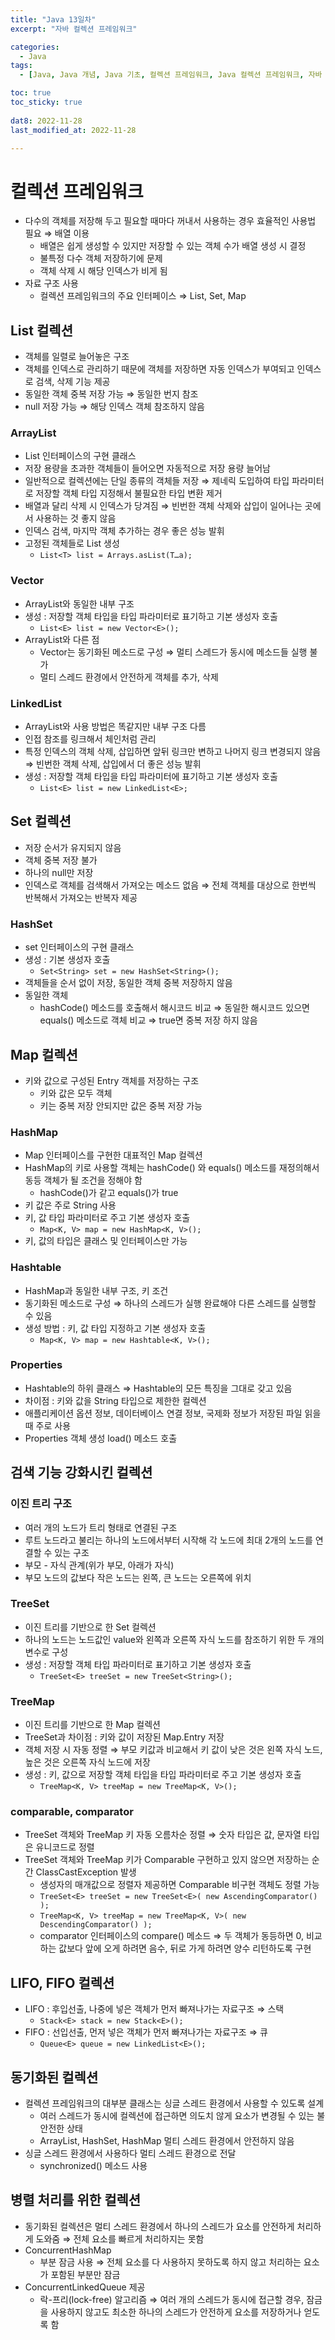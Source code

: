 ```yaml
---
title: "Java 13일차"
excerpt: "자바 컬렉션 프레임워크"

categories:
  - Java
tags:
  - [Java, Java 개념, Java 기초, 컬렉션 프레임워크, Java 컬렉션 프레임워크, 자바 컬렉션 프레임워크]

toc: true
toc_sticky: true
 
dat8: 2022-11-28
last_modified_at: 2022-11-28

---
```


# 컬렉션 프레임워크

- 다수의 객체를 저장해 두고 필요할 때마다 꺼내서 사용하는 경우 효율적인 사용법 필요 ⇒ 배열 이용
    - 배열은 쉽게 생성할 수 있지만 저장할 수 있는 객체 수가 배열 생성 시 결정
    - 불특정 다수 객체 저장하기에 문제
    - 객체 삭제 시 해당 인덱스가 비게 됨
- 자료 구조 사용
    - 컬렉션 프레임워크의 주요 인터페이스 ⇒ List, Set, Map

## List 컬렉션

- 객체를 일렬로 늘어놓은 구조
- 객체를 인덱스로 관리하기 때문에 객체를 저장하면 자동 인덱스가 부여되고 인덱스로 검색, 삭제 기능 제공
- 동일한 객체 중복 저장 가능 ⇒ 동일한 번지 참조
- null 저장 가능 ⇒ 해당 인덱스 객체 참조하지 않음

### ArrayList

- List 인터페이스의 구현 클래스
- 저장 용량을 초과한 객체들이 들어오면 자동적으로 저장 용량 늘어남
- 일반적으로 컬렉션에는 단일 종류의 객체들 저장 ⇒ 제네릭 도입하여 타입 파라미터로 저장할 객체 타입 지정해서 불필요한 타입 변환 제거
- 배열과 달리 삭제 시 인덱스가 당겨짐 ⇒ 빈번한 객체 삭제와 삽입이 일어나는 곳에서 사용하는 것 좋지 않음
- 인덱스 검색, 마지막 객체 추가하는 경우 좋은 성능 발휘
- 고정된 객체들로 List 생성
    - `List<T> list = Arrays.asList(T…a);`

### Vector

- ArrayList와 동일한 내부 구조
- 생성 : 저장할 객체 타입을 타입 파라미터로 표기하고 기본 생성자 호출
    - `List<E> list = new Vector<E>();`
- ArrayList와 다른 점
    - Vector는 동기화된 메소드로 구성 ⇒ 멀티 스레드가 동시에 메소드들 실행 불가
    - 멀티 스레드 환경에서 안전하게 객체를 추가, 삭제

### LinkedList

- ArrayList와 사용 방법은 똑같지만 내부 구조 다름
- 인접 참조를 링크해서 체인처럼 관리
- 특정 인덱스의 객체 삭제, 삽입하면 앞뒤 링크만 변하고 나머지 링크 변경되지 않음 ⇒ 빈번한 객체 삭제, 삽입에서 더 좋은 성능 발휘
- 생성 : 저장할 객체 타입을 타입 파라미터에 표기하고 기본 생성자 호출
    - `List<E> list = new LinkedList<E>;`

## Set 컬렉션

- 저장 순서가 유지되지 않음
- 객체 중복 저장 불가
- 하나의 null만 저장
- 인덱스로 객체를 검색해서 가져오는 메소드 없음 ⇒ 전체 객체를 대상으로 한번씩 반복해서 가져오는 반복자 제공

### HashSet

- set 인터페이스의 구현 클래스
- 생성 : 기본 생성자 호출
    - `Set<String> set = new HashSet<String>();`
- 객체들을 순서 없이 저장, 동일한 객체 중복 저장하지 않음
- 동일한 객체
    - hashCode() 메소드를 호출해서 해시코드 비교 ⇒ 동일한 해시코드 있으면 equals() 메소드로 객체 비교 ⇒ true면 중복 저장 하지 않음

## Map 컬렉션

- 키와 값으로 구성된 Entry 객체를 저장하는 구조
    - 키와 값은 모두 객체
    - 키는 중복 저장 안되지만 값은 중복 저장 가능

### HashMap

- Map 인터페이스를 구현한 대표적인 Map 컬렉션
- HashMap의 키로 사용할 객체는 hashCode() 와 equals() 메소드를 재정의해서 동등 객체가 될 조건을 정해야 함
    - hashCode()가 같고 equals()가 true
- 키 값은 주로 String 사용
- 키, 값 타입 파라미터로 주고 기본 생성자 호출
    - `Map<K, V> map = new HashMap<K, V>();`
- 키, 값의 타입은 클래스 및 인터페이스만 가능

### Hashtable

- HashMap과 동일한 내부 구조, 키 조건
- 동기화된 메소드로 구성 ⇒ 하나의 스레드가 실행 완료해야 다른 스레드를 실행할 수 있음
- 생성 방법 : 키, 값 타입 지정하고 기본 생성자 호출
    - `Map<K, V> map = new Hashtable<K, V>();`

### Properties

- Hashtable의 하위 클래스 ⇒ Hashtable의 모든 특징을 그대로 갖고 있음
- 차이점 : 키와 값을 String 타입으로 제한한 컬렉션
- 애플리케이션 옵션 정보, 데이터베이스 연결 정보, 국제화 정보가 저장된 파일 읽을 때 주로 사용
- Properties 객체 생성 load() 메소드 호출

## 검색 기능 강화시킨 컬렉션

### 이진 트리 구조

- 여러 개의 노드가 트리 형태로 연결된 구조
- 루트 노드라고 불리는 하나의 노드에서부터 시작해 각 노드에 최대 2개의 노드를 연결할 수 있는 구조
- 부모 - 자식 관계(위가 부모, 아래가 자식)
- 부모 노드의 값보다 작은 노드는 왼쪽, 큰 노드는 오른쪽에 위치

### TreeSet

- 이진 트리를 기반으로 한 Set 컬렉션
- 하나의 노드는 노드값인 value와 왼쪽과 오른쪽 자식 노드를 참조하기 위한 두 개의 변수로 구성
- 생성 : 저장할 객체 타입 파라미터로 표기하고 기본 생성자 호출
    - `TreeSet<E> treeSet = new TreeSet<String>();`

### TreeMap

- 이진 트리를 기반으로 한 Map 컬렉션
- TreeSet과 차이점 : 키와 값이 저장된 Map.Entry 저장
- 객체 저장 시 자동 정렬 ⇒ 부모 키값과 비교해서 키 값이 낮은 것은 왼쪽 자식 노드, 높은 것은 오른쪽 자식 노드에 저장
- 생성 : 키, 값으로 저장할 객체 타입을 타입 파라미터로 주고 기본 생성자 호출
    - `TreeMap<K, V> treeMap = new TreeMap<K, V>();`

### comparable, comparator

- TreeSet 객체와 TreeMap 키 자동 오름차순 정렬 ⇒ 숫자 타입은 값, 문자열 타입은 유니코드로 정렬
- TreeSet 객체와 TreeMap 키가 Comparable 구현하고 있지 않으면 저장하는 순간 ClassCastException 발생
    - 생성자의 매개값으로 정렬자 제공하면 Comparable 비구현 객체도 정렬 가능
    - `TreeSet<E> treeSet = new TreeSet<E>( new AscendingComparator() );`
    - `TreeMap<K, V> treeMap = new TreeMap<K, V>( new DescendingComparator() );`
    - comparator 인터페이스의 compare() 메소드 ⇒ 두 객체가 동등하면 0, 비교하는 값보다 앞에 오게 하려면 음수, 뒤로 가게 하려면 양수 리턴하도록 구현

## LIFO, FIFO 컬렉션

- LIFO : 후입선출, 나중에 넣은 객체가 먼저 빠져나가는 자료구조 ⇒ 스택
    - `Stack<E> stack = new Stack<E>();`
- FIFO : 선입선출, 먼저 넣은 객체가 먼저 빠져나가는 자료구조 ⇒ 큐
    - `Queue<E> queue = new LinkedList<E>();`

## 동기화된 컬렉션

- 컬렉션 프레임워크의 대부분 클래스는 싱글 스레드 환경에서 사용할 수 있도록 설계
    - 여러 스레드가 동시에 컬렉션에 접근하면 의도치 않게 요소가 변경될 수 있는 불안전한 상태
    - ArrayList, HashSet, HashMap 멀티 스레드 환경에서 안전하지 않음
- 싱글 스레드 환경에서 사용하다 멀티 스레드 환경으로 전달
    - synchronized() 메소드 사용

## 병렬 처리를 위한 컬렉션

- 동기화된 컬렉션은 멀티 스레드 환경에서 하나의 스레드가 요소를 안전하게 처리하게 도와줌 ⇒ 전체 요소를 빠르게 처리하지는 못함
- ConcurrentHashMap
    - 부분 잠금 사용 ⇒ 전체 요소를 다 사용하지 못하도록 하지 않고 처리하는 요소가 포함된 부분만 잠금
- ConcurrentLinkedQueue 제공
    - 락-프리(lock-free) 알고리즘 ⇒ 여러 개의 스레드가 동시에 접근할 경우, 잠금을 사용하지 않고도 최소한 하나의 스레드가 안전하게 요소를 저장하거나 얻도록 함